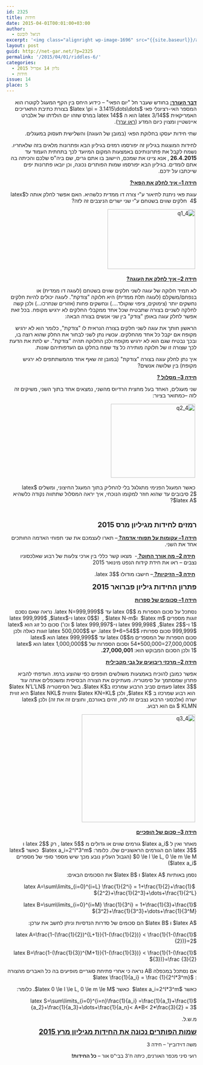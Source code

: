 ```yaml
---
id: 2325
title: חידות
date: 2015-04-01T00:01:00+03:00
author:
  - דניאל לובזנס
excerpt: '<img class="alignright wp-image-1696" src="{{site.baseurl}}/assets/img/2014/11/unnamed-1.jpg" alt="unnamed (1)" width="101" height="106" />מדור החידות לילדים ונוער המחודש, יותר אתגר, יותר עניין בעריכת <span style="color: #222222;">דניאל לובזנס.</span>'
layout: post
guid: http://net-gar.net/?p=2325
permalink: '/2015/04/01/riddles-6/'
categories:
  - גליון 14 אפריל 2015
  - חידות
issue: 14
place: 5
---
```

<p style="direction: rtl;">
  <strong><span style="text-decoration: underline;">דבר העורך:</span> </strong>בחודש שעבר חל "יום הפאי" – כידוע היחס בין הקף המעגל לקוטרו הוא המספר האי-רציונלי פאי $latex \pi = 3.1415\dots\dots$ בצורת כתיבת התאריכים האמריקאית $latex 3/14$ הוא ה $latex 14$ במרס שזהו יום הולדתו של אלברט איינשטיין ומצוין כיום המדע (<a href="http://he.wikipedia.org/wiki/%D7%99%D7%95%D7%9D_%D7%A4%D7%90%D7%99" target="_blank" rel="noopener noreferrer">ראו ערך</a>).
</p>

<p style="direction: rtl;">
  שתי חידות יעסקו בחלוקת הפאי (במובן של העוגה) והשלישית תעסוק במעגלים.
</p>

<p style="direction: rtl;">
  לחידות המוצגות בגיליון זה יפורסמו רמזים בגיליון הבא ופתרונות מלאים בזה שלאחריו. נשמח לקבל את פתרונותיכם באמצעות המקום המיועד לכך בתחתית העמוד עד <strong>26.4.2015 </strong>, אנא ציינו את שמכם, היישוב בו אתם גרים, שם ביה"ס שלכם והכיתה בה אתם לומדים. בגיליון הבא יפורסמו שמות הפותרים נכונה, וכן יובאו פתרונות יפים שייכתבו על ידכם.
</p>

<p style="direction: rtl;">
  <span style="text-decoration: underline;"><strong>חידה 1</strong><strong>– איך לחלק את הפאי?</strong></span>
</p>

<p style="direction: rtl;">
  עוגת פאי ניתנת לתיאור ע"י צורה דו ממדית כלשהיא. האם אפשר לחלק אותה ל$latex 4$  חלקים שווים בשטחם ע"י שני ישרים הניצבים זה לזה?
</p>

<p style="direction: rtl;">
   <img class="aligncenter size-full wp-image-2330" src="{{site.baseurl}}/assets/img/2015/03/q1_4.png" alt="q1_4" width="232" height="158" />
</p>

<p style="direction: rtl;">
  <span style="text-decoration: underline;"><strong>חידה 2</strong><strong>– איך לחלק את העוגה?</strong></span>
</p>

<p style="direction: rtl;">
  לא תמיד חלוקה של עוגה לשני חלקים שווים בשטחם (לעוגה דו ממדית) או בנפחם/משקלם (לעוגה תלת ממדית) היא חלוקה "צודקת". לעוגה יכולים להיות חלקים נחשקים יותר (צימוקים, ציפוי שוקולד&#8230;.) ונחשקים פחות (אזורים שנחרכו&#8230;) ולכן קשה לחלקה לשניים בצורה שתבטיח שכל אחד ממקבלי החלקים לא ירגיש מקופח. בכל זאת אפשר לחלק עוגה באופן "צודק" בין שני אנשים בצורה הבאה:
</p>

<p style="direction: rtl;">
  הראשון חותך את עוגה לשני חלקים בצורה הנראית לו "צודקת", כלומר הוא לא ירגיש מקופח אם יקבל כל אחד מהחלקים. עכשיו נתן לשני לבחור את החלק שהוא רוצה בו, ובכך נבטיח שגם הוא לא ירגיש מקופח ולכן החלוקה תהיה "צודקת". יש לתת את הדעת לכך שצורה זו של חלוקה מותירה כל צד שמח בחלקו גם העדפותיהם שונות.
</p>

<p style="direction: rtl;">
  איך נתן לחלק עוגה בצורה "צודקת" (במובן זה שאף אחד מהמשתתפים לא ירגיש מקופח) בין שלושה אנשים?
</p>

<p style="direction: rtl;">
  <span style="text-decoration: underline;"><strong>חידה 3</strong><strong>– מסלול ?</strong></span>
</p>

<p style="direction: rtl;">
  שני מעגלים, האחד בעל מחצית הרדיוס מהשני, נמצאים אחד בתוך השני, משיקים זה לזה –כמתואר בציור:
</p>

<p style="direction: rtl;">
   <img class="aligncenter size-full wp-image-2331" src="{{site.baseurl}}/assets/img/2015/03/q2_4.png" alt="q2_4" width="223" height="195" />
</p>

<p style="direction: rtl;">
  <strong> </strong>כאשר המעגל הפנימי מתגלגל בלי להחליק בתוך המעגל החיצוני, ומשלים $latex 2$ סיבובים עד שהוא חוזר למקומו הנוכחי, איך יראה המסלול שתתווה נקודה כלשהיא $latex A$?
</p>

<p style="direction: rtl;">
  <strong> </strong><strong> </strong>
</p>

<p style="direction: rtl;">
  <span style="font-size: 14pt;"><strong>רמזים לחידות מגיליון מרס 2015</strong></span>
</p>

<p style="direction: rtl;">
  <span style="text-decoration: underline;"><strong>חידה 1</strong><strong>– עקומות על תפוחי אדמה? </strong></span>– תארו לעצמכם את שני תפוחי האדמה החותכים אחד את השני.
</p>

<p style="direction: rtl;">
   <span style="text-decoration: underline;"><strong>חידה 2</strong><strong>– מה אורך החוט? </strong></span>-  מצאו קשר כללי בין ארכי צלעות של רבוע שאלכסוניו נצבים – ראו את חידת קידוח הנפט מינואר 2015
</p>

<p style="direction: rtl;">
   <span style="text-decoration: underline;"><strong>חידה 3</strong><strong>– הזיקיות? </strong></span>– חישבו מודולו $latex 3$.
</p>

<p style="direction: rtl;">
  <strong><span style="font-size: 14pt;">פתרון החידות גיליון פברואר 2015</span></strong>
</p>

<p style="direction: rtl;">
  <span style="text-decoration: underline;"><strong>חידה 1</strong><strong>– סכומים של ספרות </strong></span>
</p>

<p style="direction: rtl;">
  נסתכל על סכום הספרות מ $latex 0$ עד $latex N=999,999$. נראה שאם נסכם זוגות מספרים $latex m$  ו$latex N-m$ ,  ($latex 0$ ו-$latex 999,999$ ,$latex 1$ ו-$latex 999,998$ ,$latex 2$ ו-$latex 999,997 $ וכו') סכום כל זוג הוא $latex 999,999$ סכום ספרותיו $latex 9*6=54$. יש $latex 500,000$ זוגות כאלה ולכן סכום הספרות של המספרים מ$latex 0$ עד $latex 999,999$ הוא $latex 54*500,000=27,000,000$ וסכום הספרות של $latex 1,000,000$ הוא $latex 1$ ולכן הסכום המבוקש הוא: <strong>27,000,001.</strong>
</p>

<p style="direction: rtl;">
  <span style="text-decoration: underline;"><strong>חידה 2</strong><strong>– מרכזי ריבועים על גבי מקבילית</strong></span>
</p>

<p style="direction: rtl;">
  אפשר כמובן להוכיח באמצעות משולשים חופפים כפי שהוצע ברמז. העדפתי להביא פתרון שמסתמך על סימטריה. מעתיקים את הצורה הבסיסית ומשכפלים אותה עוד $latex 3$ פעמים סביב הרבוע שמרכזו ב$latex K$. בשל הסימטריה $latex N’L’LN$  הוא רבוע שמרכזו ב $latex K$, ולכן $latex KN=KL$ והזווית $latex NKL$ היא זווית ישרה (אלכסוני הרבוע נצבים זה לזה, זהים באורכם, וחוצים זה את זה) ולכן $latex KLMN $ גם הוא רבוע.
</p>

<p style="direction: rtl;">
   <img class="aligncenter size-medium wp-image-2332" src="{{site.baseurl}}/assets/img/2015/03/q3_4.png" alt="q3_4" width="300" height="285" />
</p>

<p style="direction: rtl;">
  <span style="text-decoration: underline;"><strong>חידה 3</strong><strong>– סכום של הופכיים</strong></span>
</p>

<p style="direction: rtl;">
  מאחר ואין ל $latex a_i$ גורמים שווים או גדולים מ $latex 5$ , רק $latex 2$ ו $latex 3$ הם הגורמים הראשוניים שלו. כלומר: $latex a_i=2^l*3^m$  כאשר $latex 0 \le l \le L, 0 \le m \le M$ (הגבול העליון נובע מכך שיש מספר סופי של מספרים $latex a_i$)
</p>

<p style="direction: rtl;">
  נסמן באותיות $latex A$ ו $latex B$ את הסכומים הבאים:
</p>

<p style="direction: rtl;">
   $latex A=\sum\limits_{i=0}^{i=L} \frac{1}{2^i} = 1+\frac{1}{2}+\frac{1}{2^2}+\frac{1}{2^3}+\dots+\frac{1}{2^L}$
</p>

<p style="direction: rtl;">
  $latex B=\sum\limits_{i=0}^{i=M} \frac{1}{3^i} = 1+\frac{1}{3}+\frac{1}{3^2}+\frac{1}{3^3}+\dots+\frac{1}{3^M}$
</p>

<p style="direction: rtl;">
  $latex A$ ו $latex B$ הם סכומים של סדרות הנדסיות וניתן לחשב את ערכן:
</p>

<p style="direction: rtl;">
  $latex A=\frac{1-(\frac{1}{2})^{L+1}}{1-(\frac{1}{2})} < \frac{1}{1-(\frac{1}{2})}=2$
</p>

<p style="direction: rtl;">
  $latex B=\frac{1-(\frac{1}{3})^{M+1}}{1-(\frac{1}{3})} < \frac{1}{1-(\frac{1}{3})}=\frac {3}{2}$
</p>

<p style="direction: rtl;">
  אם נסתכל במכפלה AB נראה כי אחרי פתיחת סוגריים מופיעים בה כל האברים מהצורה : $latex \frac{1}{a_i} = \frac {1}{2^l*3^m}$
</p>

<p style="direction: rtl;">
  כאשר $latex a_i=2^l*3^m$  כאשר $latex 0 \le l \le L, 0 \le m \le M$. כלומר:
</p>

<p style="direction: rtl;">
  $latex S=\sum\limits_{i=0}^{i=n}\frac{1}{a_i} =\frac{1}{a_1}+\frac{1}{a_2}+\frac{1}{a_3}+\dots+\frac{1}{a_n}< A*B< 2*\frac{3}{2} = 3$
</p>

<p style="direction: rtl;">
  מ.ש.ל.
</p>

<p style="direction: rtl;">
  <span style="text-decoration: underline; font-size: 14pt;"><strong>שמות הפותרים נכונה את החידות מגיליון מרץ 2015</strong></span>
</p>

<p style="direction: rtl;">
  <span><span style="font-size: 10pt;">משה <span style="color: #222222;">דוידוביץ'</span><span style="color: #222222;"> </span>– חידה 3</span></span>
</p>

<p style="direction: rtl;">
  <span style="font-size: 10pt;">רועי סיני מכפר האורנים, כיתה ח'3 בבי"ס אור – <strong>כל החידות!</strong></span>
</p>

<p style="direction: rtl;">
  <span style="color: #222222;"></span>
</p>

<span style="color: #222222;"> </span>